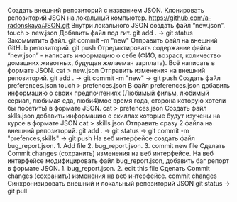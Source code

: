  Создать внешний репозиторий c названием JSON. 
 Клонировать репозиторий JSON на локальный компьютер. https://github.com/a-radonskaya/JSON.git 
Внутри локального JSON создать файл “new.json”. touch > new.json
Добавить файл под гит.  git add . ->  git status 
Закоммитить файл. git commit -m "new"
Отправить файл на внешний GitHub репозиторий. git push
Отредактировать содержание файла “new.json” - написать информацию о себе (ФИО, возраст, количество домашних животных, будущая желаемая зарплата). Всё написать в формате JSON.  cat > new.json 
Отправить изменения на внешний репозиторий. git add .   -> git commit -m "new" -> git push
Создать файл preferences.json   touch > prefences.json
В файл preferences.json добавить информацию о своих предпочтениях (Любимый фильм, любимый сериал, любимая еда, люби4)мое время года, сторона которую хотели бы посетить) в формате JSON.  cat > prefences.json
Создать файл sklls.json добавить информацию о скиллах которые будут изучены на курсе в формате JSON  cat > skills.json
Отправить сразу 2 файла на внешний репозиторий.  git add . -> git status -> git commit -m "prefences,skills" -> git push
На веб интерфейсе создать файл bug_report.json.  1. Add file 2. bug_report.json. 3. commit new file 
Сделать Commit changes (сохранить) изменения на веб интерфейсе. 
На веб интерфейсе модифицировать файл bug_report.json, добавить баг репорт в формате JSON. 1. bug_report.json. 2. edit this file 
Сделать Commit changes (сохранить) изменения на веб интерфейсе. commit changes 
Синхронизировать внешний и локальный репозиторий JSON  git status -> git pull
